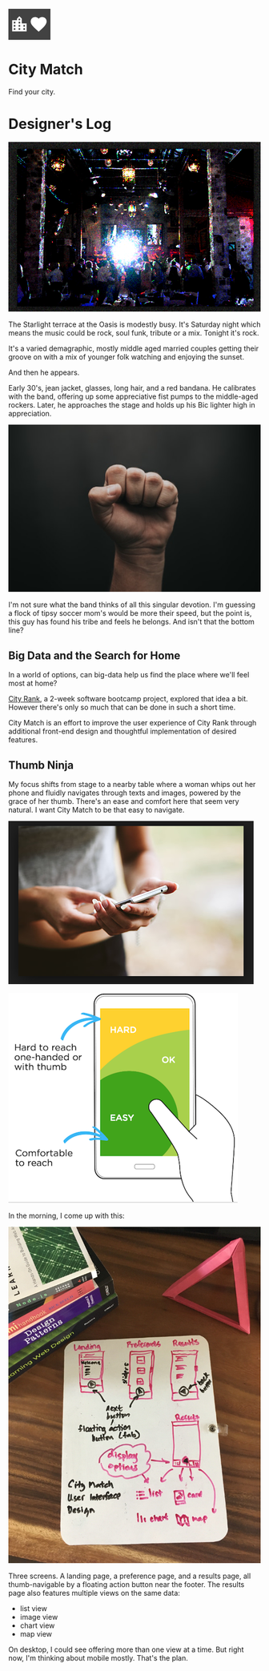 ![alt](docs/img/cm-logo.png)

# City Match

Find your city.

# Designer's Log

![alt](docs/img/oasis.png)

The Starlight terrace at the Oasis is modestly busy. It's Saturday night which means the music could be rock, soul funk, tribute or a mix. Tonight it's rock.

It's a varied demagraphic, mostly middle aged married couples getting their groove on with a mix of younger folk watching and enjoying the sunset.

And then he appears.

Early 30's, jean jacket, glasses, long hair, and a red bandana. He calibrates with the band, offering up some appreciative fist pumps to the middle-aged rockers. Later, he approaches the stage and holds up his Bic lighter high in appreciation.

![alt](docs/img/fist-pump.png)

I'm not sure what the band thinks of all this singular devotion. I'm guessing a flock of tipsy soccer mom's would be more their speed, but the point is, this guy has found his tribe and feels he belongs. And isn't that the bottom line?

## Big Data and the Search for Home

In a world of options, can big-data help us find the place where we'll feel most at home?

[City Rank](https://github.com/zenglenn42/CityRank/blob/master/README.md), a 2-week software bootcamp project, explored that idea a bit. However there's only so much that can be done in such a short time.

City Match is an effort to improve the user experience of City Rank through additional front-end design and thoughtful implementation of desired features.

## Thumb Ninja

My focus shifts from stage to a nearby table where a woman whips out her phone and fluidly navigates through texts and images, powered by the grace of her thumb. There's an ease and comfort here that seem very natural. I want City Match to be that easy to navigate.

![alt](docs/img/thumb-ninja.png)

![alt](docs/img/thumb-usability.png)

In the morning, I come up with this:

![alt](docs/img/ui-design.jpg)

Three screens. A landing page, a preference page, and a results page, all thumb-navigable by a floating action button near the footer. The results page also features multiple views on the same data:

- list view
- image view
- chart view
- map view

On desktop, I could see offering more than one view at a time. But right now, I'm thinking about mobile mostly. That's the plan.
